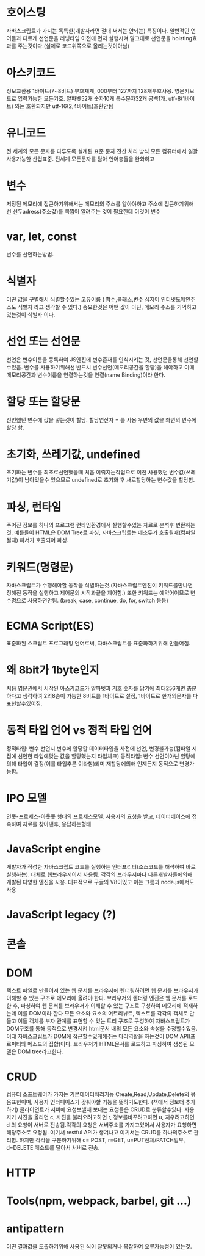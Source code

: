 # 호이스팅
자바스크립트가 가지는 독특한(개발자라면 절대 써서는 안되는) 특징이다.
일반적인 언어들과 다르게 선언문을 러닝타임 이전에 먼저 실행시켜 말그대로 선언문을 hoisting효과를 주는것이다.(실제로 코드위쪽으로 올리는것이아님)

# 아스키코드
정보교환용 1바이트(7~8비트) 부호체계, 000부터 127까지 128개부호사용. 영문키보드로 입력가능한 모든기호. 알파벳52개 숫자10개 특수문자32개 공백1개. 
utf-8(1바이트) 와는 호환되지만 utf-16(2,4바이트)호환안됨

# 유니코드
전 세계의 모든 문자를 다루도록 설계된 표준 문자 전산 처리 방식
모든 컴퓨터에서 일괄사용가능한 산업표준. 전세계 모든문자를 담아 언어충돌을 완화하고

# 변수
저장된 메모리에 접근하기위해서는 메모리의 주소를 알아야하고 주소에 접근하기위해선 선두adress(주소값)를 콕찝어 알려주는 것이 필요한데 이것이 변수

# var, let, const
변수를 선언하는방법.

# 식별자
어떤 값을 구별해서 식별할수있는 고유이름
( 함수,클래스,변수 심지어 인터넷도메인주소도 식별자 라고 생각할 수 있다.)
중요한것은 어떤 값이 아닌, 메모리 주소를 기억하고있는것이 식별자 이다.

# 선언 또는 선언문
선언은 변수이름을 등록하여 JS엔진에 변수존재를 인식시키는 것, 선언문을통해 선언할수있음.
변수를 사용하기위해선 반드시 변수선언(메모리공간을 할당)을 해야하고
이때 메모리공간과 변수이름을 연결하는것을 연결(name Binding)이라 한다.

# 할당 또는 할당문
선언했던 변수에 값을 넣는것이 할당.
할당연산자 = 를 사용 우변의 값을 좌변의 변수에할당 함.


# 초기화, 쓰레기값, undefined
초기화는 변수를 최초로선언했을때 처음 이뤄지는작업으로 이전 사용했던 변수값(쓰레기값)이 남아있을수 있으므로 undefined로 초기화 후 새로할당하는 변수값을 할당함.

# 파싱, 런타임
주어진 정보를 하나의 프로그램 런타임환경에서 실행할수있는 자료로 분석후 변환하는것. 
예를들어 HTML은 DOM Tree로 파싱, 자바스크립트는 메소두가 호출될때(컴파일될때) 파서가 호출되어 파싱.

# 키워드(명령문)
자바스크립트가 수행해야할 동작을 식별하는것.(자바스크립트엔진이 키워드를만나면 정해진 동작을 실행하고 제어문의 시작과끝을 제어함.) 또한 키워드는 예약어이므로 변수명으로 사용하면안됨.
(break, case, continue, do, for, switch 등등)

# ECMA Script(ES)
표준화된 스크립트 프로그래밍 언어로써, 자바스크립트를 표준화하기위해 만들어짐. 

# 왜 8bit가 1byte인지
처음 영문권에서 시작된 아스키코드가 알파벳과 기호 숫자를 담기에 최대256개면 충분하다고 생각하여 2의8승이 가능한 8비트를 1바이트로 설정, 1바이트로 한개의문자를 다 표현할수있어짐.

# 동적 타입 언어 vs 정적 타입 언어 
정적타입: 변수 선언시 변수에 할당할 데이터타입을 사전에 선언, 변경불가능(컴파일 시점에 선언한 타입에맞는 값을 할당했는지 타입체크)
동적타입: 변수 선언이아닌 할당에의해 타입이 결정(이를 타입추론 이라함)되며 재할당에의해 언제든지 동적으로 변경가능함.

# IPO 모델 
인풋-프로세스-아웃풋 형태의 프로세스모델.
사용자의 요청을 받고, 데이터베이스에 접속하여 자료를 찾아낸후, 응답하는형태
# JavaScript engine 
개발자가 작성한 자바스크립트 코드를 실행하는 인터프리터(소스코드를 해석하여 바로실행하는).
대체로 웹브라우저이서 사용됨. 각각의 브라우저마다 다른개발자들에의해 개발된 다양한 엔진을 사용. 대표적으로 구글의 V8이있고 이는 크롬과 node.js에서도사용


# JavaScript legacy (?)


# 콘솔


# DOM
텍스트 파일로 만들어져 있는 웹 문서를 브라우저에 렌더링하려면 웹 문서를 브라우저가 이해할 수 있는 구조로 메모리에 올려야 한다. 브라우저의 렌더링 엔진은 웹 문서를 로드한 후, 파싱하여 웹 문서를 브라우저가 이해할 수 있는 구조로 구성하여 메모리에 적재하는데 이를 DOM이라 한다
모든 요소와 요소의 어트리뷰트, 텍스트를 각각의 객체로 만들고 이들 객체를 부자 관계를 표현할 수 있는 트리 구조로 구성하여 자바스크립트가 DOM구조를 통해 동적으로 변경시켜 html문서 내의 모든 요소와 속성을 수정할수있음.
이떄 자바스크립트가 DOM에 접근할수있게해주는 다리역활을 하는것이 DOM API(프로퍼티와 메소드의 집합)이다.
브라우저가 HTML문서를 로드하고 파싱하여 생성된 모델은 DOM tree라고한다.

# CRUD
컴퓨터 소프트웨어가 가지는 기본데이터처리기능 Create,Read,Update,Delete의 묶음표현이며, 사용자 인터페이스가 갖춰야할 기능을 뜻하기도한다.
(책에서 정보더 추가하기)
클라이언트가 서버에 요청보낼때 보내는 요청들은 CRUD로 분류할수있다.
사용자가 사진을 올리면 c, 사진을 불러오려고하면 r, 정보를바꾸려고하면 u, 지우려고하면 d 의 요청이 서버로 전송됨.각각의 요청은 서버주소를 가지고있어서 사용자가 요청하면 해당주소로 요청됨.
여기서 restful API가 생겨나고 여기서는 CRUD를 하나의주소로 관리함.
하지만 각각을 구분하기위해 c= POST, r=GET, u=PUT전체/PATCH일부, d=DELETE 메소드를 달아서 서버로 전송.

# HTTP

# Tools(npm, webpack, barbel, git ...)

# antipattern
어떤 결과값을 도출하기위해 사용된 식이 잘못되거나 복잡하여 오류가능성이 있는것.